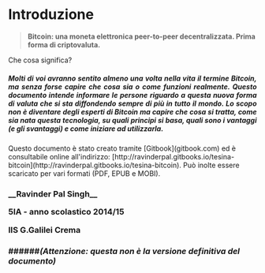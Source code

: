 
# Introduzione

> __Bitcoin: una moneta elettronica peer-to-peer decentralizzata. Prima forma di criptovaluta.__

Che cosa significa?


<h5 style="text-align: justify; font-style: italic">
Molti di voi avranno sentito almeno una volta nella vita il termine Bitcoin, ma senza forse capire che cosa sia o come funzioni realmente.
Questo documento intende informare le persone riguardo a questa nuova forma di valuta che si sta diffondendo sempre di più in tutto il mondo. Lo scopo non è diventare degli esperti di Bitcoin ma capire che cosa si tratta, come sia nata questa tecnologia, su quali principi si basa, quali sono i vantaggi (e gli svantaggi) e come iniziare ad utilizzarla.
</h5>
Questo documento è stato creato tramite [Gitbook](gitbook.com) ed è consultabile online all'indirizzo:  [http://ravinderpal.gitbooks.io/tesina-bitcoin](http://ravinderpal.gitbooks.io/tesina-bitcoin).
Può inolte essere scaricato per vari formati (PDF, EPUB e MOBI).

<h3>
__Ravinder Pal Singh__

__5IA__ - anno scolastico __2014/15__

__IIS G.Galilei Crema__

<h3>


######_(Attenzione: questa non è la versione definitiva del documento)_
